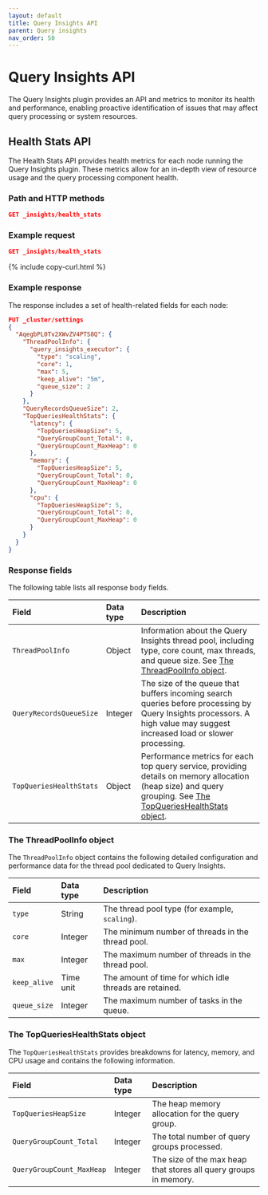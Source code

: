 ```yaml
---
layout: default
title: Query Insights API
parent: Query insights
nav_order: 50
---
```


# Query Insights API

The Query Insights plugin provides an API and metrics to monitor its health and performance, enabling proactive identification of issues that may affect query processing or system resources. 

## Health Stats API

The Health Stats API provides health metrics for each node running the Query Insights plugin. These metrics allow for an in-depth view of resource usage and the query processing component health.

### Path and HTTP methods

```json
GET _insights/health_stats
```

### Example request

```json
GET _insights/health_stats
```
{% include copy-curl.html %}

### Example response

The response includes a set of health-related fields for each node:

```json
PUT _cluster/settings
{
  "AqegbPL0Tv2XWvZV4PTS8Q": {
    "ThreadPoolInfo": {
      "query_insights_executor": {
        "type": "scaling",
        "core": 1,
        "max": 5,
        "keep_alive": "5m",
        "queue_size": 2
      }
    },
    "QueryRecordsQueueSize": 2,
    "TopQueriesHealthStats": {
      "latency": {
        "TopQueriesHeapSize": 5,
        "QueryGroupCount_Total": 0,
        "QueryGroupCount_MaxHeap": 0
      },
      "memory": {
        "TopQueriesHeapSize": 5,
        "QueryGroupCount_Total": 0,
        "QueryGroupCount_MaxHeap": 0
      },
      "cpu": {
        "TopQueriesHeapSize": 5,
        "QueryGroupCount_Total": 0,
        "QueryGroupCount_MaxHeap": 0
      }
    }
  }
}
```

### Response fields

The following table lists all response body fields.

Field | Data type        | Description
:--- |:---| :---
`ThreadPoolInfo` | Object | Information about the Query Insights thread pool, including type, core count, max threads, and queue size. See [The ThreadPoolInfo object](#the-threadpoolinfo-object).
`QueryRecordsQueueSize` | Integer | The size of the queue that buffers incoming search queries before processing by Query Insights processors. A high value may suggest increased load or slower processing.
`TopQueriesHealthStats` | Object | Performance metrics for each top query service, providing details on memory allocation (heap size) and query grouping. See [The TopQueriesHealthStats object](#the-topquerieshealthstats-object).

### The ThreadPoolInfo object

The `ThreadPoolInfo` object contains the following detailed configuration and performance data for the thread pool dedicated to Query Insights.

Field | Data type        | Description
:--- |:---| :---
`type`| String | The thread pool type (for example, `scaling`).
`core`| Integer | The minimum number of threads in the thread pool.
`max`| Integer | The maximum number of threads in the thread pool.
`keep_alive`| Time unit | The amount of time for which idle threads are retained.
`queue_size`| Integer | The maximum number of tasks in the queue.

### The TopQueriesHealthStats object

The `TopQueriesHealthStats` provides breakdowns for latency, memory, and CPU usage and contains the following information.

Field | Data type        | Description
:--- |:---| :---
`TopQueriesHeapSize`| Integer | The heap memory allocation for the query group.
`QueryGroupCount_Total`| Integer | The total number of query groups processed.
`QueryGroupCount_MaxHeap`| Integer | The size of the max heap that stores all query groups in memory.
